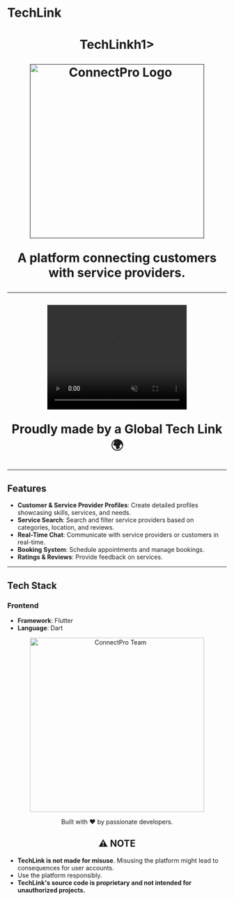 # TechLink
<h1 align="center">TechLinkh1>

<p align="center">
  <a href="">
    <img alt="ConnectPro Logo" height="400" src="/assets/images/logo.png">
  </a>
</p>
<p align="center">A platform connecting customers with service providers.</p>

---

<p align="center">
  <a href="https://your-demo-link.com">
    <video width="320" height="240" autoplay muted>
      <source src="/assets/demo/demo-video.mp4" type="video/mp4">
      <source src="/assets/demo/demo-video.ogg" type="video/ogg">
    </video>
  </a>
</p>

<p align="center">Proudly made by a Global Tech Link 🌍</p>

---

## **Features**

- **Customer & Service Provider Profiles**: Create detailed profiles showcasing skills, services, and needs.
- **Service Search**: Search and filter service providers based on categories, location, and reviews.
- **Real-Time Chat**: Communicate with service providers or customers in real-time.
- **Booking System**: Schedule appointments and manage bookings.
- **Ratings & Reviews**: Provide feedback on services.

---

## **Tech Stack**

### **Frontend**
- **Framework**: Flutter
- **Language**: Dart


<p align="center">
  <a href="https://your-demo-link.com">
    <img alt="ConnectPro Team" height="400" src="/assets/images/team.png">
  </a>
</p>
<p align="center">Built with ❤️ by passionate developers.</p>

<h2 align="center">⚠️ NOTE</h2>

- **TechLink is not made for misuse**. Misusing the platform might lead to consequences for user accounts.
- Use the platform responsibly.
- **TechLink's source code is proprietary and not intended for unauthorized projects.**

